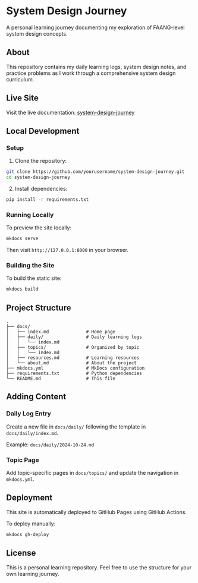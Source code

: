 # System Design Journey

A personal learning journey documenting my exploration of FAANG-level system design concepts.

## About

This repository contains my daily learning logs, system design notes, and practice problems as I work through a comprehensive system design curriculum.

## Live Site

Visit the live documentation: [system-design-journey](https://yourusername.github.io/system-design-journey)

## Local Development

### Setup

1. Clone the repository:
```bash
git clone https://github.com/yourusername/system-design-journey.git
cd system-design-journey
```

2. Install dependencies:
```bash
pip install -r requirements.txt
```

### Running Locally

To preview the site locally:

```bash
mkdocs serve
```

Then visit `http://127.0.0.1:8000` in your browser.

### Building the Site

To build the static site:

```bash
mkdocs build
```

## Project Structure

```
.
├── docs/
│   ├── index.md              # Home page
│   ├── daily/                # Daily learning logs
│   │   └── index.md
│   ├── topics/               # Organized by topic
│   │   └── index.md
│   ├── resources.md          # Learning resources
│   └── about.md              # About the project
├── mkdocs.yml                # MkDocs configuration
├── requirements.txt          # Python dependencies
└── README.md                 # This file
```

## Adding Content

### Daily Log Entry

Create a new file in `docs/daily/` following the template in `docs/daily/index.md`.

Example: `docs/daily/2024-10-24.md`

### Topic Page

Add topic-specific pages in `docs/topics/` and update the navigation in `mkdocs.yml`.

## Deployment

This site is automatically deployed to GitHub Pages using GitHub Actions.

To deploy manually:

```bash
mkdocs gh-deploy
```

## License

This is a personal learning repository. Feel free to use the structure for your own learning journey.
